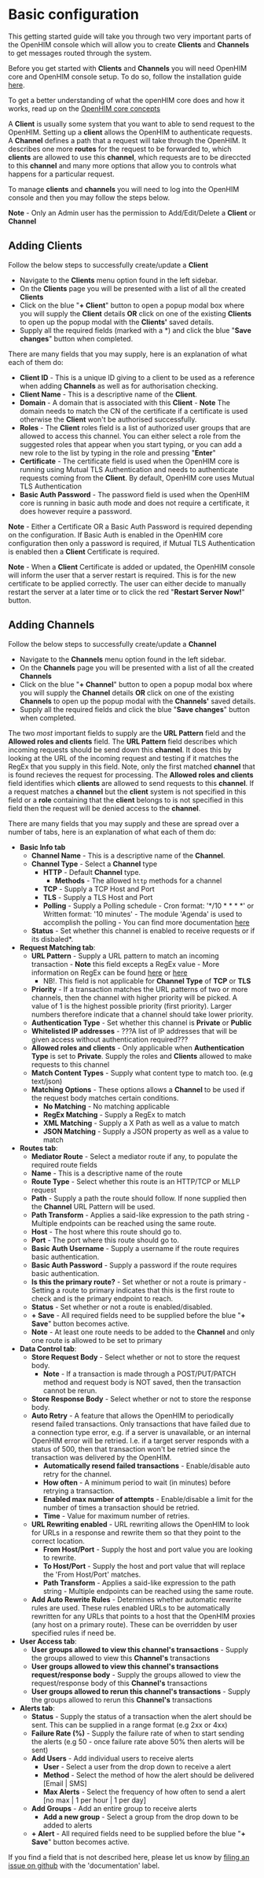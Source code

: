 Basic configuration
===================

This getting started guide will take you through two very important parts of the OpenHIM console which will allow you to create **Clients** and **Channels** to get messages routed through the system.

Before you get started with **Clients** and **Channels** you will need OpenHIM core and OpenHIM console setup. To do so, follow the installation guide [here](/getting-started.html).

To get a better understanding of what the openHIM core does and how it works, read up on the [OpenHIM core concepts](/about.html)

A **Client** is usually some system that you want to able to send request to the OpenHIM. Setting up a **client** allows the OpenHIM to authenticate requests. A **Channel** defines a path that a request will take through the OpenHIM. It describes one more **routes** for the request to be forwarded to, which **clients** are allowed to use this **channel**, which requests are to be direccted to this **channel** and many more options that allow you to controls what happens for a particular request.

To manage **clients** and **channels** you will need to log into the OpenHIM console and then you may follow the steps below.

**Note** - Only an Admin user has the permission to Add/Edit/Delete a **Client** or **Channel**

Adding Clients
--------------

Follow the below steps to successfully create/update a **Client**

* Navigate to the **Clients** menu option found in the left sidebar.
* On the **Clients** page you will be presented with a list of all the created **Clients**
* Click on the blue "**+ Client**" button to open a popup modal box where you will supply the **Client** details **OR** click on one of the existing **Clients** to open up the popup modal with the **Clients'** saved details.
* Supply all the required fields (marked with a *) and click the blue "**Save changes**" button when completed.

There are many fields that you may supply, here is an explanation of what each of them do:

* **Client ID** - This is a unique ID giving to a client to be used as a reference when adding **Channels** as well as for authorisation checking.
* **Client Name** - This is a descriptive name of the **Client**.
* **Domain** - A domain that is associated with this **Client** - **Note** The domain needs to match the CN of the certificate if a certificate is used otherwise the **Client** won't be authorised successfully.
* **Roles** - The **Client** roles field is a list of authorized user groups that are allowed to access this channel. You can either select a role from the suggested roles that appear when you start typing, or you can add a new role to the list by typing in the role and pressing "**Enter**"
* **Certificate** - The certificate field is used when the OpenHIM core is running using Mutual TLS Authentication and needs to authenticate requests coming from the **Client**. By default, OpenHIM core uses Mutual TLS Authentication
* **Basic Auth Password** - The password field is used when the OpenHIM core is running in basic auth mode and does not require a certificate, it does however require a password.

**Note** - Either a Certificate OR a Basic Auth Password is required depending on the configuration. If Basic Auth is enabled in the OpenHIM core configuration then only a password is required, if Mutual TLS Authentication is enabled then a **Client** Certificate is required.

**Note** - When a **Client** Certificate is added or updated, the OpenHIM console will inform the user that a server restart is required. This is for the new certificate to be applied correctly. The user can either decide to manually restart the server at a later time or to click the red "**Restart Server Now!**" button.

Adding Channels
---------------

Follow the below steps to successfully create/update a **Channel**

* Navigate to the **Channels** menu option found in the left sidebar.
* On the **Channels** page you will be presented with a list of all the created **Channels**
* Click on the blue "**+ Channel**" button to open a popup modal box where you will supply the **Channel** details **OR** click on one of the existing **Channels** to open up the popup modal with the **Channels'** saved details.
* Supply all the required fields and click the blue "**Save changes**" button when completed.

The two _most_ important fields to supply are the **URL Pattern** field and the **Allowed roles and clients** field. The **URL Pattern** field describes which incoming requests should be send down this **channel**. It does this by looking at the URL of the incoming request and testing if it matches the RegEx that you supply in this field. Note, only the first matched **channel** that is found recieves the request for processing. The **Allowed roles and clients** field identifies which **clients** are allowed to send requests to this **channel**. If a request matches a **channel** but the **client** system is not specified in this field or a **role** containing that the **client** belongs to is not specified in this field then the request will be denied access to the **channel**.

There are many fields that you may supply and these are spread over a number of tabs, here is an explanation of what each of them do:

* **Basic Info tab**
    * **Channel Name** - This is a descriptive name of the **Channel**.
    * **Channel Type** - Select a **Channel** type
        * **HTTP** - Default **Channel** type.
          * **Methods** - The allowed `http` methods for a channel
        * **TCP** - Supply a TCP Host and Port
        * **TLS** - Supply a TLS Host and Port
        * **Polling** - Supply a Polling schedule - Cron format: '*/10 * * * *' or Written format: '10 minutes' - The module 'Agenda' is used to accomplish the polling - You can find more documentation [here](https://github.com/rschmukler/agenda)
    * **Status** - Set whether this channel is enabled to receive requests or if its disbaled*.
* **Request Matching tab**:
    * **URL Pattern** - Supply a URL pattern to match an incoming transaction - **Note** this field excepts a RegEx value - More information on RegEx can be found [here](https://developer.mozilla.org/en-US/docs/Web/JavaScript/Guide/Regular_Expressions) or [here](http://www.regular-expressions.info/)
        * NB!. This field is not applicable for **Channel Type** of **TCP** or **TLS**
    * **Priority** - If a transaction matches the URL patterns of two or more channels, then the channel with higher priority will be picked. A value of 1 is the highest possible priority (first priority). Larger numbers therefore indicate that a channel should take lower priority.
    * **Authentication Type** - Set whether this channel is **Private** or **Public**
    * **Whitelisted IP addresses** - ???A list of IP addresses that will be given access without authentication required???
    * **Allowed roles and clients** - Only applicable when **Authentication Type** is set to **Private**. Supply the roles and **Clients** allowed to make requests to this channel
    * **Match Content Types** - Supply what content type to match too. (e.g text/json)
    * **Matching Options** - These options allows a **Channel** to be used if the request body matches certain conditions.
        * **No Matching** - No matching applicable
        * **RegEx Matching** - Supply a RegEx to match
        * **XML Matching** - Supply a X Path as well as a value to match
        * **JSON Matching** - Supply a JSON property as well as a value to match
* **Routes tab**:
    * **Mediator Route** - Select a mediator route if any, to populate the required route fields
    * **Name** - This is a descriptive name of the route
    * **Route Type** - Select whether this route is an HTTP/TCP or MLLP request
    * **Path** - Supply a path the route should follow. If none supplied then the **Channel** URL Pattern will be used.
    * **Path Transform** - Applies a said-like expression to the path string - Multiple endpoints can be reached using the same route.
    * **Host** - The host where this route should go to.
    * **Port** - The port where this route should go to.
    * **Basic Auth Username** - Supply a username if the route requires basic authentication.
    * **Basic Auth Password** - Supply a password if the route requires basic authentication.
    * **Is this the primary route?** - Set whether or not a route is primary - Setting a route to primary indicates that this is the first route to check and is the primary endpoint to reach.
    * **Status** - Set whether or not a route is enabled/disabled.
    * **+ Save** - All required fields need to be supplied before the blue "**+ Save**" button becomes active.
    * **Note** - At least one route needs to be added to the **Channel** and only one route is allowed to be set to primary
* **Data Control tab**:
    * **Store Request Body** - Select whether or not to store the request body.
        * **Note** - If a transaction is made through a POST/PUT/PATCH method and request body is NOT saved, then the transaction cannot be rerun.
    * **Store Response Body** - Select whether or not to store the response body.
    * **Auto Retry** - A feature that allows the OpenHIM to periodically resend failed transactions. Only transactions that have failed due to a connection type error, e.g. if a server is unavailable, or an internal OpenHIM error will be retried. I.e. if a target server responds with a status of 500, then that transaction won't be retried since the transaction was delivered by the OpenHIM.
        * **Automatically resend failed transactions** - Enable/disable auto retry for the channel.
        * **How often** - A minimum period to wait (in minutes) before retrying a transaction.
        * **Enabled max number of attempts** - Enable/disable a limit for the number of times a transaction should be retried.
        * **Time** - Value for maximum number of retries.
    * **URL Rewriting enabled** - URL rewriting allows the OpenHIM to look for URLs in a response and rewrite them so that they point to the correct location.
        * **From Host/Port** - Supply the host and port value you are looking to rewrite.
        * **To Host/Port** - Supply the host and port value that will replace the 'From Host/Port' matches.
        * **Path Transform** - Applies a said-like expression to the path string - Multiple endpoints can be reached using the same route.
    * **Add Auto Rewrite Rules** - Determines whether automatic rewrite rules are used. These rules enabled URLs to be automatically rewritten for any URLs that points to a host that the OpenHIM proxies (any host on a primary route). These can be overridden by user specified rules if need be.
* **User Access tab**:
    * **User groups allowed to view this channel's transactions** - Supply the groups allowed to view this **Channel's** transactions
    * **User groups allowed to view this channel's transactions request/response body** - Supply the groups allowed to view the request/response body of this **Channel's** transactions
    * **User groups allowed to rerun this channel's transactions** - Supply the groups allowed to rerun this **Channel's** transactions
* **Alerts tab**:
    * **Status** - Supply the status of a transaction when the alert should be sent. This can be supplied in a range format (e.g 2xx or 4xx)
    * **Failure Rate (%)** - Supply the failure rate of when to start sending the alerts (e.g 50 - once failure rate above 50% then alerts will be sent)
    * **Add Users** - Add individual users to receive alerts 
        * **User** - Select a user from the drop down to receive a alert
        * **Method** - Select the method of how the alert should be delivered [Email | SMS]
        * **Max Alerts** - Select the frequency of how often to send a alert [no max | 1 per hour | 1 per day]
    * **Add Groups** - Add an entire group to receive alerts
        * **Add a new group** - Select a group from the drop down to be added to alerts
    * **+ Alert** - All required fields need to be supplied before the blue "**+ Save**" button becomes active.

If you find a field that is not described here, please let us know by [filing an issue on github](https://github.com/jembi/openhim-core-js/issues/new) with the 'documentation' label.
